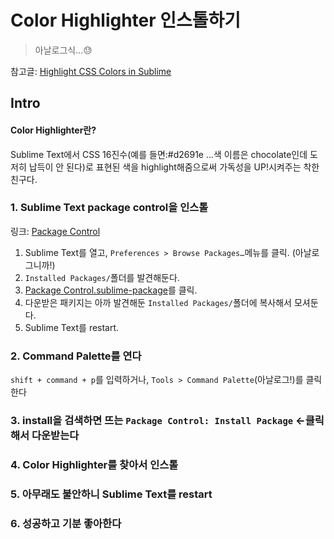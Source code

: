 # Color Highlighter 인스톨하기
> 아날로그식...:sweat:

참고글: [Highlight CSS Colors in Sublime](https://coderwall.com/p/a1qqiw/highlight-css-colors-in-sublime)

## Intro

#### Color Highlighter란?

Sublime Text에서 CSS 16진수(예를 들면:#d2691e ...색 이름은 chocolate인데 도저히 납득이 안 된다)로 표현된 색을 
highlight해줌으로써 가독성을 UP!시켜주는 착한 친구다.

### 1. Sublime Text package control을 인스톨
링크: [Package Control](https://packagecontrol.io/installation#st3)

1. Sublime Text를 열고, `Preferences > Browse Packages…`메뉴를 클릭. (아날로그니까!)
2. `Installed Packages/`폴더를 발견해둔다.
3. [Package Control.sublime-package](https://packagecontrol.io/Package%20Control.sublime-package)를 클릭.
4. 다운받은 패키지는 아까 발견해둔 `Installed Packages/`폴더에 복사해서 모셔둔다.
5. Sublime Text를 restart.

### 2. Command Palette를 연다
`shift + command + p`를 입력하거나, `Tools > Command Palette`(아날로그!)를 클릭한다

### 3. install을 검색하면 뜨는 `Package Control: Install Package` <-클릭해서 다운받는다

### 4. Color Highlighter를 찾아서 인스톨

### 5. 아무래도 불안하니 Sublime Text를 restart

### 6. 성공하고 기분 좋아한다
